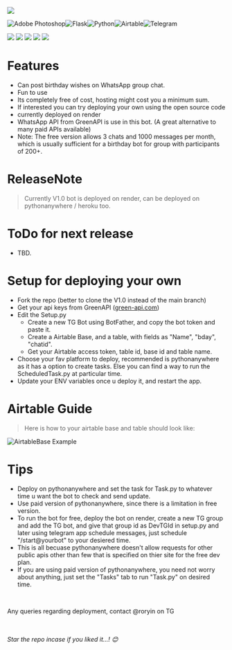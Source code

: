 ![](https://telegra.ph/file/b1f62ac15f2b9eca174ba.png)

 ![Adobe Photoshop](https://img.shields.io/badge/adobe%20photoshop-%2331A8FF.svg?style=for-the-badge&logo=adobe%20photoshop&logoColor=white)![Flask](https://img.shields.io/badge/flask-%23000.svg?style=for-the-badge&logo=flask&logoColor=white)![Python](https://img.shields.io/badge/python-3670A0?style=for-the-badge&logo=python&logoColor=ffdd54)![Airtable](https://img.shields.io/badge/Airtable-18BFFF?style=for-the-badge&logo=Airtable&logoColor=white)![Telegram](https://img.shields.io/badge/Telegram-2CA5E0?style=for-the-badge&logo=telegram&logoColor=white) 

![](https://img.shields.io/github/stars/RorYin/RorYin-s-Whatsapp-Bday-Bot.svg) ![](https://img.shields.io/github/forks/RorYin/RorYin-s-Whatsapp-Bday-Bot.svg) ![](https://img.shields.io/github/tags/RorYin/RorYin-s-Whatsapp-Bday-Bot.svg) ![](https://img.shields.io/github/release/RorYin/RorYin-s-Whatsapp-Bday-Bot.svg) ![](https://img.shields.io/github/issues/RorYin/RorYin-s-Whatsapp-Bday-Bott.svg) 





# Features
+ Can post birthday wishes on WhatsApp group chat.
+ Fun to use
+ Its completely free of cost, hosting might cost you a minimum sum.
+ If interested you can try deploying your own using the open source code
+ currently deployed on render
+ WhatsApp API from GreenAPI is use in this bot. (A great alternative to many paid APIs available)
+ Note: The free version allows 3 chats and 1000 messages per month, which is usually sufficient for a birthday bot for group with participants of 200+.

# ReleaseNote

> Currently V1.0 bot is deployed on render, can be deployed on pythonanywhere / heroku too.


# ToDo for next release
+ TBD.



# Setup for deploying your own

+ Fork the repo (better to clone the V1.0 instead of the main branch)
+ Get your api keys from GreenAPI ([green-api.com](https://green-api.com/))
+ Edit the Setup.py
	+ Create a new TG Bot using BotFather, and copy the bot token and paste it.
	+ Create a Airtable Base, and a table, with fields as "Name", "bday", "chatid".
	+ Get your Airtable access token, table id, base id and table name.
+ Choose your fav platform to deploy, recommended is pythonanywhere as it has a option to create tasks. Else you can find a way to run the ScheduledTask.py at particular time.
+ Update your ENV variables once u deploy it, and restart the app.

# Airtable Guide

> Here is how to your airtable base and table should look like:
> 
![AirtableBase Example](https://telegra.ph/file/df894d1f2ec224c1f83e0.png)

# Tips

+ Deploy on pythonanywhere and set the task for Task.py to whatever time u want the bot to check and send update.
+ Use paid version of pythonanywhere, since there is a limitation in free version.
+ To run the bot for free, deploy the bot on render, create a new TG group and add the TG bot, and give that group id as DevTGId in setup.py and later using telegram app schedule messages, just schedule "/start@yourbot" to your desiered time.
+ This is all becuase pythonanywhere doesn't allow requests for other public apis other than few that is specified on thier site for the free dev plan.
+ If you are using paid version of pythonanywhere, you need not worry about anything, just set the "Tasks" tab to run "Task.py" on desired time.

<br>

Any queries regarding deployment, contact @roryin on TG

<br><br>
_Star the repo incase if you liked it...! 😊_
